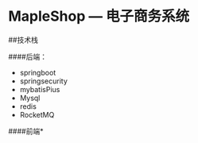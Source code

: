 # MapleShop — 电子商务系统<br>
##技术栈

####后端：
- springboot
- springsecurity
- mybatisPius
- Mysql
- redis
- RocketMQ

####前端*







